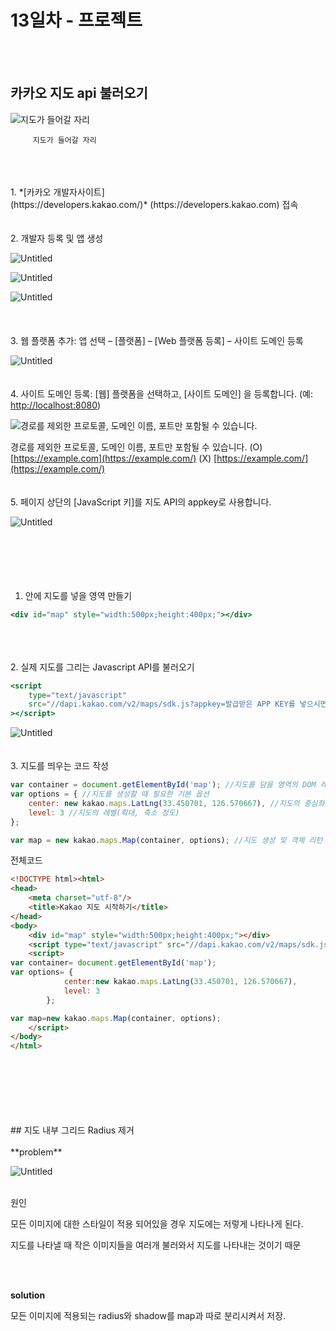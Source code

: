 
# 13일차 - 프로젝트    
<br/>
<br/>   

## 카카오 지도 api 불러오기

![지도가 들어갈 자리](img/240522/0.png)

         지도가 들어갈 자리
<br/>
<br/>
<br/>
1. *[카카오 개발자사이트](https://developers.kakao.com/)* (https://developers.kakao.com) 접속
<br/>
<br/>
<br/>   
2. 개발자 등록 및 앱 생성

![Untitled](img/240522/1.png)

![Untitled](img/240522/2.png)

![Untitled](img/240522/3.png)
<br/>
<br/>
<br/>   
3. 웹 플랫폼 추가: 앱 선택 – [플랫폼] – [Web 플랫폼 등록] – 사이트 도메인 등록

![Untitled](img/240522/4.png)
<br/>
<br/>
<br/>
4. 사이트 도메인 등록: [웹] 플랫폼을 선택하고, [사이트 도메인] 을 등록합니다. (예: [http://localhost:8080](http://localhost:8080/))

![경로를 제외한 프로토콜, 도메인 이름, 포트만 포함될 수 있습니다.](img/240522/5.png)

경로를 제외한 프로토콜, 도메인 이름, 포트만 포함될 수 있습니다. 
(O) [https://example.com](https://example.com/)             (X) [https://example.com/](https://example.com/)
<br/>
<br/>
<br/>
5. 페이지 상단의 [JavaScript 키]를 지도 API의 appkey로 사용합니다.

![Untitled](img/240522/6.png)
<br/>
<br/>
<br/><br/>
<br/>
<br/>
1. <body> 안에 지도를 넣을 영역 만들기

```jsx
<div id="map" style="width:500px;height:400px;"></div>
```
<br/>
<br/>
<br/>
2. 실제 지도를 그리는 Javascript API를 불러오기

```jsx
<script 
	type="text/javascript" 
	src="//dapi.kakao.com/v2/maps/sdk.js?appkey=발급받은 APP KEY를 넣으시면 됩니다."
></script>
```

![Untitled](img/240522/6.png)
<br/>
<br/>
<br/>
3. 지도를 띄우는 코드 작성

```jsx
var container = document.getElementById('map'); //지도를 담을 영역의 DOM 레퍼런스
var options = { //지도를 생성할 때 필요한 기본 옵션
	center: new kakao.maps.LatLng(33.450701, 126.570667), //지도의 중심좌표.
	level: 3 //지도의 레벨(확대, 축소 정도)
};

var map = new kakao.maps.Map(container, options); //지도 생성 및 객체 리턴
```

전체코드

```html
<!DOCTYPE html><html>
<head>
	<meta charset="utf-8"/>
	<title>Kakao 지도 시작하기</title>
</head>
<body>
	<div id="map" style="width:500px;height:400px;"></div>
	<script type="text/javascript" src="//dapi.kakao.com/v2/maps/sdk.js?appkey=발급받은 APP KEY를 넣으시면 됩니다."></script>
	<script>
var container= document.getElementById('map');
var options= {
			center:new kakao.maps.LatLng(33.450701, 126.570667),
			level: 3
		};

var map=new kakao.maps.Map(container, options);
	</script>
</body>
</html>
```
<br/>
<br/>
<br/><br/>
<br/>
<br/>
## 지도 내부 그리드 Radius 제거
<br/>
<br/>
**problem**
     
   
![Untitled](img/240522/7.png)
<br/>
<br/>


원인

모든 이미지에 대한 스타일이 적용 되어있을 경우 지도에는 저렇게 나타나게 된다. 

지도를 나타낼 때 작은 이미지들을 여러개 불러와서 지도를 나타내는 것이기 때문

<br/>
<br/>


**solution**

모든 이미지에 적용되는 radius와 shadow를 map과 따로 분리시켜서 저장.